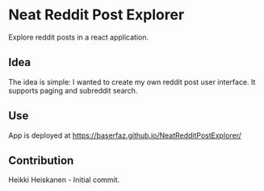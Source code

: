 # Neat Reddit Post Explorer
Explore reddit posts in a react application.

## Idea
The idea is simple: I wanted to create my own reddit post user interface. It supports paging and subreddit search.

## Use
App is deployed at https://baserfaz.github.io/NeatRedditPostExplorer/

## Contribution
Heikki Heiskanen - Initial commit.
